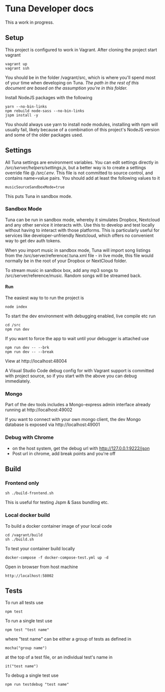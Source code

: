 # Tuna Developer docs

This a work in progress.

## Setup

This project is configured to work in Vagrant. After cloning the project start vagrant

    vagrant up
    vagrant ssh

You should be in the folder /vagrant/src, which is where you'll spend most of your time when developing on Tuna. _The path in the rest of this document are based on the assumption  you're in this folder._

 Install NodeJS packages with the following

    yarn --no-bin-links 
    npm rebuild node-sass --no-bin-links
    jspm install -y

You should always use yarn to install node modules, installing with npm will usually fail, likely because of a combination of this project's NodeJS version and some of the older packages used.

## Settings

All Tuna settings are environment variables. You can edit settings directly in _/src/server/helpers/settings.js_, but a better way is to create a settings override file @ _/src/.env_. This file is not committed to source control, and contains name=value pairs. You should add at least the following values to it

    musicSourceSandboxMode=true

This puts Tuna in sandbox mode.

### Sandbox Mode

Tuna can be run in sandbox mode, whereby it simulates Dropbox, Nextcloud and any other service it interacts with. Use this to develop and test locally without having to interact with those platforms. This is particularly useful for services like developer-unfriendly Nextcloud, which offers no convenient way to get dev auth tokens. 

When you import music in sandbox mode, Tuna will import song listings from the /src/server/reference/.tuna.xml file - in live mode, this file would normally be in the root of your Dropbox or NextCloud folder.

To stream music in sandbox box, add any mp3 songs to /src/server/reference/music. Random songs will be streamed back.

#### Run

The easiest way to to run the project is

    node index

To start the dev environment with debugging enabled, live compile etc run

    cd /src
    npm run dev

If you want to force the app to wait until your debugger is attached use

    npm run dev -- --brk
    npm run dev -- --break

View at http://localhost:48004

A Visual Studio Code debug config for with Vagrant support is committed with project source, so if you start with the above you can debug immediately.

### Mongo 

Part of the dev tools includes a Mongo-express admin interface already running at http://localhost:49002

If you want to connect with your own mongo client, the dev Mongo database is exposed via http://localhost:49001

### Debug with Chrome

- on the host system, get the debug url with http://127.0.0.1:9222/json
- Post url in chrome, add break points and you're off

## Build

### Frontend only 

    sh ./build-frontend.sh

This is useful for testing Jspm & Sass bundling etc.

### Local docker build

To build a docker container image of your local code

    cd /vagrant/build
    sh ./build.sh

To test your container build locally

    docker-compose -f docker-compose-test.yml up -d

Open in browser from host machine

    http://localhost:58002


## Tests

To run all tests use

    npm test

To run a single test use

    npm test "test name"

where "test name" can be either a group of tests as defined in 
 
    mocha("group name") 
    
at the top of a test file, or an individual test's name in 

    it("test name")

To debug a single test use

    npm run testdebug "test name" 

